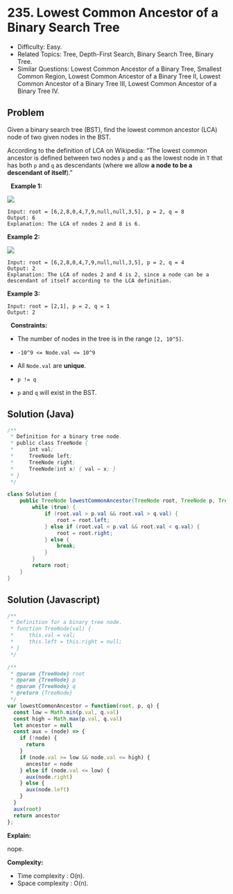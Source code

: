 # 235. Lowest Common Ancestor of a Binary Search Tree

- Difficulty: Easy.
- Related Topics: Tree, Depth-First Search, Binary Search Tree, Binary Tree.
- Similar Questions: Lowest Common Ancestor of a Binary Tree, Smallest Common Region, Lowest Common Ancestor of a Binary Tree II, Lowest Common Ancestor of a Binary Tree III, Lowest Common Ancestor of a Binary Tree IV.

## Problem

Given a binary search tree (BST), find the lowest common ancestor (LCA) node of two given nodes in the BST.

According to the definition of LCA on Wikipedia: “The lowest common ancestor is defined between two nodes ```p``` and ```q``` as the lowest node in ```T``` that has both ```p``` and ```q``` as descendants (where we allow **a node to be a descendant of itself**).”

 
**Example 1:**

![](https://assets.leetcode.com/uploads/2018/12/14/binarysearchtree_improved.png)

```
Input: root = [6,2,8,0,4,7,9,null,null,3,5], p = 2, q = 8
Output: 6
Explanation: The LCA of nodes 2 and 8 is 6.
```

**Example 2:**

![](https://assets.leetcode.com/uploads/2018/12/14/binarysearchtree_improved.png)

```
Input: root = [6,2,8,0,4,7,9,null,null,3,5], p = 2, q = 4
Output: 2
Explanation: The LCA of nodes 2 and 4 is 2, since a node can be a descendant of itself according to the LCA definition.
```

**Example 3:**

```
Input: root = [2,1], p = 2, q = 1
Output: 2
```

 
**Constraints:**


	
- The number of nodes in the tree is in the range ```[2, 10^5]```.
	
- ```-10^9 <= Node.val <= 10^9```
	
- All ```Node.val``` are **unique**.
	
- ```p != q```
	
- ```p``` and ```q``` will exist in the BST.


## Solution (Java)
```java
/**
 * Definition for a binary tree node.
 * public class TreeNode {
 *     int val;
 *     TreeNode left;
 *     TreeNode right;
 *     TreeNode(int x) { val = x; }
 * }
 */

class Solution {
    public TreeNode lowestCommonAncestor(TreeNode root, TreeNode p, TreeNode q) {
        while (true) {
            if (root.val > p.val && root.val > q.val) {
                root = root.left;
            } else if (root.val < p.val && root.val < q.val) {
                root = root.right;
            } else {
                break;
            }
        }
        return root;
    }
}
```

## Solution (Javascript)

```javascript
/**
 * Definition for a binary tree node.
 * function TreeNode(val) {
 *     this.val = val;
 *     this.left = this.right = null;
 * }
 */

/**
 * @param {TreeNode} root
 * @param {TreeNode} p
 * @param {TreeNode} q
 * @return {TreeNode}
 */
var lowestCommonAncestor = function(root, p, q) {
  const low = Math.min(p.val, q.val)
  const high = Math.max(p.val, q.val)
  let ancestor = null
  const aux = (node) => {
    if (!node) {
      return
    }
    if (node.val >= low && node.val <= high) {
      ancestor = node
    } else if (node.val <= low) {
      aux(node.right)
    } else {
      aux(node.left)
    }
  }
  aux(root)
  return ancestor
};
```

**Explain:**

nope.

**Complexity:**

* Time complexity : O(n).
* Space complexity : O(n).
